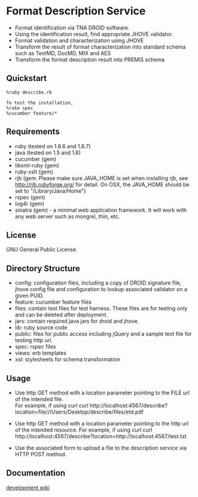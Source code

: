 Format Description Service
==========================
* Format identification via TNA DROID software.
* Using the identification result, find appropriate JHOVE validator.  
* Format validation and characterization using JHOVE
* Transform the result of format characterization into standard schema such as TextMD, DocMD, MIX and AES
* Transform the format description result into PREMIS schema

Quickstart
----------
	%ruby describe.rb
	
	To test the installation, 
	%rake spec
	%cucumber feature/*

Requirements
------------
* ruby (tested on 1.8.6 and 1.8.7)
* java (tested on 1.5 and 1.6)
* cucumber (gem)
* libxml-ruby (gem)
* ruby-xslt (gem)
* rjb (gem. Please make sure JAVA_HOME is set when installing rjb, see http://rjb.rubyforge.org/ for detail.  On OSX, the JAVA_HOME should be set to "/Library/Java/Home")
* rspec (gem)
* log4r (gem)
* sinatra (gem) - a minimal web application framework.  It will work with any web server such as mongrel, thin, etc.

License
-------
GNU General Public License

Directory Structure
-------------------
* config: configuration files, including a copy of DROID signature file, jhove config file 
  and configuration to lookup associated validator on a given PUID.
* feature: cucumber feature files
* files: contain test files for test harness. These files are for testing only and can be deleted after deployment.
* jars: contain required java jars for droid and jhove.
* lib: ruby source code
* public: files for public access including jQuery and a sample text file for testing http url.
* spec: rspec files
* views: erb templates
* xsl: stylesheets for schema transformation

Usage
-----
* Use http GET method with a location parameter pointing to the FILE url of the intended file.  
  For example, if using curl
  curl http://localhost:4567/describe?location=file///Users/Desktop/describe/files/etd.pdf

* Use http GET method with a location parameter pointing to the http url of the intended resource.
  For example, if using curl
  curl http://localhost:4567/describe?location=http://localhost:4567/test.txt

* Use the associated form to upload a file to the description service via HTTP POST method.

Documentation
-------------
[development wiki](http://wiki.github.com/cchou/describe)
